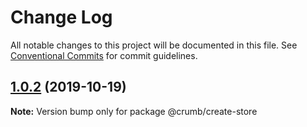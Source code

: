 # Change Log

All notable changes to this project will be documented in this file.
See [Conventional Commits](https://conventionalcommits.org) for commit guidelines.

## [1.0.2](https://github.com/mskelton/crumb/compare/@crumb/create-store@1.0.1...@crumb/create-store@1.0.2) (2019-10-19)

**Note:** Version bump only for package @crumb/create-store
